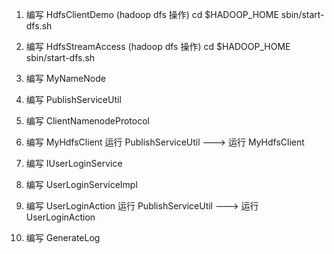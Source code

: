 1. 编写 HdfsClientDemo (hadoop dfs 操作)
cd $HADOOP_HOME
sbin/start-dfs.sh

2. 编写 HdfsStreamAccess (hadoop dfs 操作)
cd $HADOOP_HOME
sbin/start-dfs.sh


3. 编写 MyNameNode

4. 编写 PublishServiceUtil

5. 编写 ClientNamenodeProtocol

6. 编写 MyHdfsClient
运行 PublishServiceUtil ---> 运行 MyHdfsClient


7. 编写 IUserLoginService

8. 编写 UserLoginServiceImpl

9. 编写 UserLoginAction
运行 PublishServiceUtil ---> 运行 UserLoginAction


10. 编写 GenerateLog
